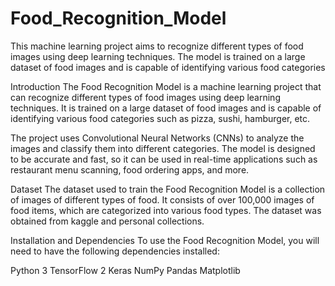 # Food_Recognition_Model
This machine learning project aims to recognize different types of food images using deep learning techniques. The model is trained on a large dataset of food images and is capable of identifying various food categories


Introduction
The Food Recognition Model is a machine learning project that can recognize different types of food images using deep learning techniques. It is trained on a large dataset of food images and is capable of identifying various food categories such as pizza, sushi, hamburger, etc.

The project uses Convolutional Neural Networks (CNNs) to analyze the images and classify them into different categories. The model is designed to be accurate and fast, so it can be used in real-time applications such as restaurant menu scanning, food ordering apps, and more.

Dataset
The dataset used to train the Food Recognition Model is a collection of images of different types of food. It consists of over 100,000 images of food items, which are categorized into various food types. The dataset was obtained from kaggle and personal collections.

Installation and Dependencies
To use the Food Recognition Model, you will need to have the following dependencies installed:

Python 3
TensorFlow 2
Keras
NumPy
Pandas
Matplotlib
